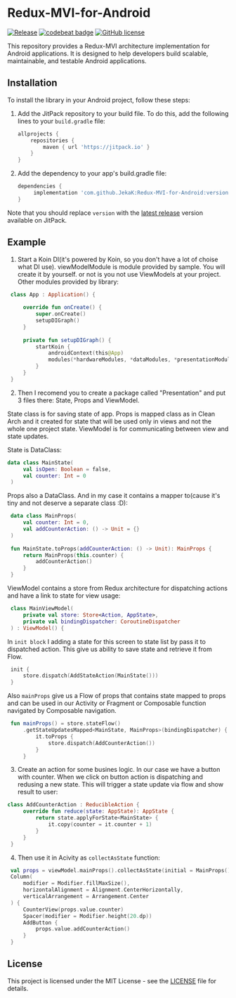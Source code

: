 # Redux-MVI-for-Android

[![Release](https://jitpack.io/v/JekaK/Redux-MVI-for-Android.svg)](https://jitpack.io/#JekaK/Redux-MVI-for-Android) [![codebeat badge](https://codebeat.co/badges/aac325a3-65b2-45c5-822f-db067b098434)](https://codebeat.co/projects/github-com-jekak-redux-mvi-for-android-main) [![GitHub license](https://img.shields.io/badge/license-Apache%20License%202.0-blue.svg?style=flat)](https://www.apache.org/licenses/LICENSE-2.0)

This repository provides a Redux-MVI architecture implementation for Android applications. It is designed to help developers build scalable, maintainable, and testable Android applications.

## Installation

To install the library in your Android project, follow these steps:

1. Add the JitPack repository to your build file. To do this, add the following lines to your `build.gradle` file:

   ```gradle
   allprojects {
       repositories {
           maven { url 'https://jitpack.io' }
       }
   }
2. Add the dependency to your app's build.gradle file:

   ```gradle
   dependencies {
        implementation 'com.github.JekaK:Redux-MVI-for-Android:version'
   }

Note that you should replace `version` with the [latest release](https://github.com/JekaK/Redux-MVI-for-Android/releases) version available on JitPack.

## Example
1. Start a Koin DI(it's powered by Koin, so you don't have a lot of choise what DI use). viewModelModule is module provided by sample. You will create it by yourself. or not is you not use ViewModels at your project. Other modules provided by library:

```kotlin
 class App : Application() { 
  
     override fun onCreate() { 
         super.onCreate() 
         setupDIGraph() 
     } 
  
     private fun setupDIGraph() { 
         startKoin { 
             androidContext(this@App) 
             modules(*hardwareModules, *dataModules, *presentationModules, *viewModelModule) 
         } 
     } 
 } 
 ```

2. Then I recomend you to create a package called "Presentation" and put 3 files there: State, Props and ViewModel.

State class is for saving state of app. Props is mapped class as in Clean Arch and it created for state that will be used only in views and not the whole one project state. ViewModel is for communicating between view and state updates.

State is DataClass:

```kotlin
data class MainState( 
     val isOpen: Boolean = false, 
     val counter: Int = 0 
 ) 
 ```

Props also a DataClass. And in my case it contains a mapper to(cause it's tiny and not deserve a separate class :D):

```kotlin
 data class MainProps( 
     val counter: Int = 0, 
     val addCounterAction: () -> Unit = {} 
 ) 
  
 fun MainState.toProps(addCounterAction: () -> Unit): MainProps { 
     return MainProps(this.counter) { 
         addCounterAction() 
     } 
 } 
 ```
ViewModel contains a store from Redux architecture for dispatching actions and have a link to state for view usage:

```kotlin
 class MainViewModel( 
     private val store: Store<Action, AppState>, 
     private val bindingDispatcher: CoroutineDispatcher 
 ) : ViewModel() { 
 ```
In ```init block``` I adding a state for this screen to state list by pass it to dispatched action. This give us ability to save state and retrieve it from Flow.

```kotlin
 init { 
     store.dispatch(AddStateAction(MainState())) 
 } 
 ```

Also ```mainProps``` give us a Flow of props that contains state mapped to props and can be used in our Activity or Fragment or Composable function navigated by Composable navigation.

```kotlin
 fun mainProps() = store.stateFlow() 
     .getStateUpdatesMapped<MainState, MainProps>(bindingDispatcher) { 
         it.toProps { 
             store.dispatch(AddCounterAction()) 
         } 
     } 
```

3. Create an action for some busines logic. In our case we have a button with counter. When we click on button action is dispatching and redusing a new state. This will trigger a state update via flow and show result to user:

```kotlin
class AddCounterAction : ReducibleAction { 
     override fun reduce(state: AppState): AppState { 
         return state.applyForState<MainState> { 
             it.copy(counter = it.counter + 1) 
         } 
     } 
 } 
 ```
4. Then use it in Acivity as ```collectAsState``` function:

```kotlin
 val props = viewModel.mainProps().collectAsState(initial = MainProps()) 
 Column( 
     modifier = Modifier.fillMaxSize(), 
     horizontalAlignment = Alignment.CenterHorizontally, 
     verticalArrangement = Arrangement.Center 
 ) { 
     CounterView(props.value.counter) 
     Spacer(modifier = Modifier.height(20.dp)) 
     AddButton { 
         props.value.addCounterAction() 
     } 
 } 
 ```
 
## License

This project is licensed under the MIT License - see the [LICENSE](LICENSE) file for details.

